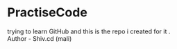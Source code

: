 # PractiseCode
trying to learn GitHub and this is the repo i created for it .
<br>
Author - Shiv.cd (mali)
